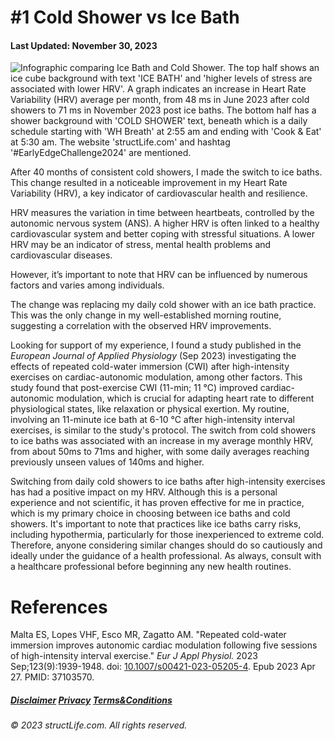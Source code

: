 #  \#1 Cold Shower vs Ice Bath  

#### Last Updated: November 30, 2023

![Infographic comparing Ice Bath and Cold Shower. The top half shows an ice cube background with text 'ICE BATH' and 'higher levels of stress are associated with lower HRV'. A graph indicates an increase in Heart Rate Variability (HRV) average per month, from 48 ms in June 2023 after cold showers to 71 ms in November 2023 post ice baths. The bottom half has a shower background with 'COLD SHOWER' text, beneath which is a daily schedule starting with 'WH Breath' at 2:55 am and ending with 'Cook & Eat' at 5:30 am. The website 'structLife.com' and hashtag '#EarlyEdgeChallenge2024' are mentioned.](../images/products/article-2023-11-30-cold-shower-daily-for-40-months-versus-ice-bath-for-few-months.png)


After 40 months of consistent cold showers, I made the switch to ice baths. This change resulted in a noticeable improvement in my Heart Rate Variability (HRV), a key indicator of cardiovascular health and resilience.

HRV measures the variation in time between heartbeats, controlled by the autonomic nervous system (ANS). A higher HRV is often linked to a healthy cardiovascular system and better coping with stressful situations. A lower HRV may be an indicator of stress, mental health problems and cardiovascular diseases.

However, it’s important to note that HRV can be influenced by numerous factors and varies among individuals. 

The change was replacing my daily cold shower with an ice bath practice. This was the only change in my well-established morning routine, suggesting a correlation with the observed HRV improvements.

Looking for support of my experience, I found a study published in the *European Journal of Applied Physiology* (Sep 2023) investigating the effects of repeated cold-water immersion (CWI) after high-intensity exercises on cardiac-autonomic modulation, among other factors. This study found that post-exercise CWI (11-min; 11 °C) improved cardiac-autonomic modulation, which is crucial for adapting heart rate to different physiological states, like relaxation or physical exertion. My routine, involving an 11-minute ice bath at 6-10 °C after high-intensity interval exercises, is similar to the study's protocol. The switch from cold showers to ice baths was associated with an increase in my average monthly HRV, from about 50ms to 71ms and higher, with some daily averages reaching previously unseen values of 140ms and higher. 

Switching from daily cold showers to ice baths after high-intensity exercises has had a positive impact on my HRV. Although this is a personal experience and not scientific, it has proven effective for me in practice, which is my primary choice in choosing between ice baths and cold showers. It's important to note that practices like ice baths carry risks, including hypothermia, particularly for those inexperienced to extreme cold. Therefore, anyone considering similar changes should do so cautiously and ideally under the guidance of a health professional. As always, consult with a healthcare professional before beginning any new health routines.

# References

Malta ES, Lopes VHF, Esco MR, Zagatto AM. "Repeated cold-water immersion improves autonomic cardiac modulation following five sessions of high-intensity interval exercise." *Eur J Appl Physiol.* 2023 Sep;123(9):1939-1948. doi: [10.1007/s00421-023-05205-4](https://doi.org/10.1007/s00421-023-05205-4). Epub 2023 Apr 27. PMID: 37103570.


##### [Disclaimer](/about-disclaimer)  [Privacy](/about-privacy-policy)  [Terms&Conditions](/about-terms-conditions)

###### © 2023 structLife.com. All rights reserved.